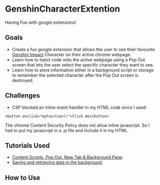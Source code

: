 # GenshinCharacterExtention
Having Fun with google extensions! 
## Goals
* Create a fun google extension that allows the user to see their favourite [Genshin Impact](https://genshin.hoyoverse.com/en/) Character on their active chrome webpage. 
* Learn how to inject code onto the active webpage using a Pop Out screen that lets the user select the specific character they want to see. 
* Learn how to store information either in a background script or storage to remember the selected character after the Pop Out screen is destroyed. 
## Challenges 
* CSP blocked an inline event handler in my HTML code since I used:  
```
<button onclick="myFunction()">Click me</button>
```
The chrome Content Security Policy does not allow inline javascript. So I had to put my javascript in a .js file and include it in my HTML.
## Tutorials Used
* [Content Scripts, Pop Out, New Tab & Background Page](https://youtu.be/m9mTzpRnOqE). 
* [Saving and retrieving data in the background](https://youtu.be/dFVxUrd1wzA). 
## How to Use

